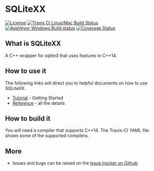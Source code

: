 # SQLiteXX
[![License](https://img.shields.io/badge/license-MIT-blue.svg)](https://github.com/maxxboehme/SQLiteXX/blob/master/LICENSE.txt)
[![Travis CI Linux/Mac Build Status](https://travis-ci.org/maxxboehme/SQLiteXX.svg?branch=master)](https://travis-ci.org/maxxboehme/SQLiteXX)
[![AppVeyor Windows Build status](https://ci.appveyor.com/api/projects/status/wkrlgfv2p5mm5cgg/branch/master?svg=true)](https://ci.appveyor.com/project/maxxboehme/sqlitexx/branch/master)
[![Coverage Status](https://coveralls.io/repos/github/maxxboehme/SQLiteXX/badge.svg)](https://coveralls.io/github/maxxboehme/SQLiteXX)

## What is SQLiteXX
A C++ wrapper for sqlite3 that uses features in C++14.

## How to use it
The following links will direct you to helpful documents on how to use SQLiteXX.

* [Tutorial](docs/tutorial.md) - Getting Started
* [Reference](docs/ReadMe.md) - all the details

## How to build it
You will need a compiler that supports C++14. The Travis-CI YAML file shows some of the supported compilers.

## More
* Issues and bugs can be raised on the [Issue tracker on Github](https://github.com/maxxboehme/SQLiteXX/issues)

